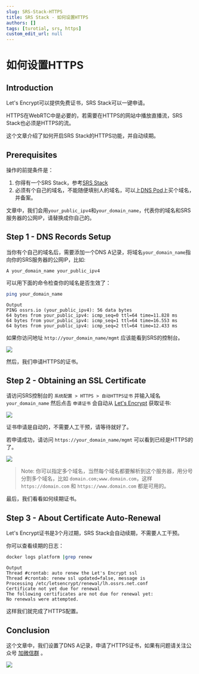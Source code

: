 ```yaml
---
slug: SRS-Stack-HTTPS
title: SRS Stack - 如何设置HTTPS
authors: []
tags: [turotial, srs, https]
custom_edit_url: null
---
```


# 如何设置HTTPS

## Introduction

Let's Encrypt可以提供免费证书，SRS Stack可以一键申请。

HTTPS在WebRTC中是必要的，若需要在HTTPS的网站中播放直播流，SRS Stack也必须是HTTPS的流。

这个文章介绍了如何开启SRS Stack的HTTPS功能，并自动续期。

<!--truncate-->

## Prerequisites

操作的前提条件是：

1. 你得有一个SRS Stack，参考[SRS Stack](https://www.bilibili.com/video/BV1844y1L7dL/)
1. 必须有个自己的域名，不能随便填别人的域名，可以上[DNS Pod](http://dnspod.com/)上买个域名，并备案。

文章中，我们会用`your_public_ipv4`和`your_domain_name`，代表你的域名和SRS服务器的公网IP，请替换成你自己的。

## Step 1 - DNS Records Setup

当你有个自己的域名后，需要添加一个DNS A记录，将域名`your_domain_name`指向你的SRS服务器的公网IP，比如:

```text
A your_domain_name your_public_ipv4
```

可以用下面的命令检查你的域名是否生效了：

```bash
ping your_domain_name
```

```text
Output
PING ossrs.io (your_public_ipv4): 56 data bytes
64 bytes from your_public_ipv4: icmp_seq=0 ttl=64 time=11.828 ms
64 bytes from your_public_ipv4: icmp_seq=1 ttl=64 time=16.553 ms
64 bytes from your_public_ipv4: icmp_seq=2 ttl=64 time=12.433 ms
```

如果你访问地址 `http://your_domain_name/mgmt` 应该能看到SRS的控制台。

![](/img/blog-2022-04-12-01.png)

然后，我们申请HTTPS的证书。

## Step 2 - Obtaining an SSL Certificate

请访问SRS控制台的 `系统配置 > HTTPS > 自动HTTPS证书` 并输入域名 `your_domain_name` 然后点击 `申请证书` 会自动从 [Let's Encrypt](https://letsencrypt.org/) 获取证书:

![](/img/blog-2022-04-12-02.png)

证书申请是自动的，不需要人工干预，请等待就好了。

若申请成功，请访问 `https://your_domain_name/mgmt` 可以看到已经是HTTPS的了。

![](/img/blog-2022-04-12-03.png)

> Note: 你可以指定多个域名，当然每个域名都要解析到这个服务器，用分号分割多个域名，比如 `domain.com;www.domain.com`，这样 `https://domain.com` 和 `https://www.domain.com` 都是可用的。

最后，我们看看如何续期证书。

## Step 3 - About Certificate Auto-Renewal

Let's Encrypt证书是3个月过期，SRS Stack会自动续期，不需要人工干预。

你可以查看续期的日志：

```bash
docker logs platform |grep renew
```

```text
Output
Thread #crontab: auto renew the Let's Encrypt ssl
Thread #crontab: renew ssl updated=false, message is 
Processing /etc/letsencrypt/renewal/lh.ossrs.net.conf
Certificate not yet due for renewal
The following certificates are not due for renewal yet:
No renewals were attempted.
```

这样我们就完成了HTTPS配置。

## Conclusion

这个文章中，我们设置了DNS A记录，申请了HTTPS证书，如果有问题请关注公众号 [加微信群](/contact) 。

![](https://ossrs.net/gif/v1/sls.gif?site=ossrs.net&path=/lts/blog-zh/22-04-12-SRS-Stack-HTTPS)


